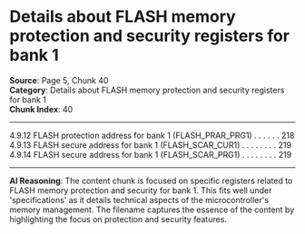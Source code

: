 # Details about FLASH memory protection and security registers for bank 1

**Source**: Page 5, Chunk 40  
**Category**: Details about FLASH memory protection and security registers for bank 1  
**Chunk Index**: 40

---

4.9.12 FLASH protection address for bank 1 (FLASH_PRAR_PRG1) . . . . . . 218
4.9.13 FLASH secure address for bank 1 (FLASH_SCAR_CUR1) . . . . . . . . 219
4.9.14 FLASH secure address for bank 1 (FLASH_SCAR_PRG1) . . . . . . . . 219

---

**AI Reasoning**: The content chunk is focused on specific registers related to FLASH memory protection and security for bank 1. This fits well under 'specifications' as it details technical aspects of the microcontroller's memory management. The filename captures the essence of the content by highlighting the focus on protection and security features.
